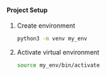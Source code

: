 #### Project Setup

1) Create environment

    ~~~ bash
    python3 -m venv my_env
    ~~~

2) Activate virtual environment

    ~~~ bash
    source my_env/bin/activate
    ~~~

